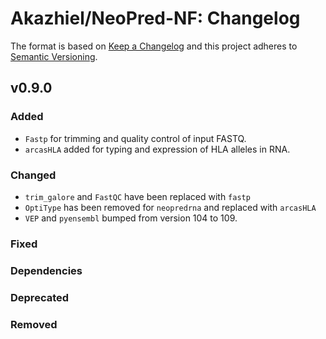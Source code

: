 # Akazhiel/NeoPred-NF: Changelog

The format is based on [Keep a Changelog](https://keepachangelog.com/en/1.0.0/)
and this project adheres to [Semantic Versioning](https://semver.org/spec/v2.0.0.html).

## v0.9.0

### Added

- `Fastp` for trimming and quality control of input FASTQ.
- `arcasHLA` added for typing and expression of HLA alleles in RNA.

### Changed

- `trim_galore` and `FastQC` have been replaced with `fastp`
- `OptiType` has been removed for `neopredrna` and replaced with `arcasHLA`
- `VEP` and `pyensembl` bumped from version 104 to 109.

### Fixed

### Dependencies

### Deprecated

### Removed

